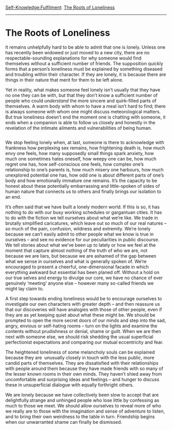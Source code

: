 [Self-Knowledge:](https://www.theschooloflife.com/thebookoflife/category/self-knowledge/)[Fulfilment](https://www.theschooloflife.com/thebookoflife/category/self-knowledge/fulfilment/): [The Roots of Loneliness](https://www.theschooloflife.com/thebookoflife/the-roots-of-loneliness/)

* * *

# The Roots of Loneliness

It remains unhelpfully hard to be able to admit that one is lonely. Unless one has recently been widowed or just moved to a new city, there are no respectable-sounding explanations for why someone would find themselves without a sufficient number of friends. The supposition quickly forms that a person’s loneliness must be explained by something diseased and troubling within their character. If they are lonely, it is because there are things in their nature that merit for them to be left alone.

Yet in reality, what makes someone feel lonely isn’t usually that they have no one they can be with, but that they don’t know a sufficient number of people who could _understand_ the more sincere and quirk-filled parts of themselves. A warm body with whom to have a meal isn’t hard to find; there is always someone with whom one might discuss meteorological matters. But true loneliness doesn’t end the moment one is chatting with someone, it ends when a companion is able to follow us closely and honestly in the revelation of the intimate ailments and vulnerabilities of being human.

<figure class="aligncenter"><img src="https://www.theschooloflife.com/thebookoflife/wp-content/uploads/2020/06/james_abbot_mcneill_whistler_012-763x1024.jpg" alt="" class="wp-image-24572" srcset="https://www.theschooloflife.com/thebookoflife/wp-content/uploads/2020/06/james_abbot_mcneill_whistler_012-763x1024.jpg 763w, https://www.theschooloflife.com/thebookoflife/wp-content/uploads/2020/06/james_abbot_mcneill_whistler_012-223x300.jpg 223w, https://www.theschooloflife.com/thebookoflife/wp-content/uploads/2020/06/james_abbot_mcneill_whistler_012-768x1031.jpg 768w" sizes="(max-width: 763px) 100vw, 763px"></figure>

We stop feeling lonely when, at last, someone is there to acknowledge with frankness how perplexing sex remains, how frightening death is, how much envy one feels, how many supposedly small things spark anxiety, how much one sometimes hates oneself, how weepy one can be, how much regret one has, how self-conscious one feels, how complex one’s relationship to one’s parents is, how much misery one harbours, how much unexplored potential one has, how odd one is about different parts of one’s body and how emotionally immature one remains. It’s the capacity to be honest about these potentially embarrassing and little-spoken of sides of human nature that connects us to others and finally brings our isolation to an end.

It’s often said that we have built a lonely modern world. If this is so, it has nothing to do with our busy working schedules or gargantuan cities. It has to do with the fiction we tell ourselves about what we’re like. We trade in brutally simplified caricatures, which leave out so much of our real natures – so much of the pain, confusion, wildness and extremity. We’re lonely because we can’t easily admit to other people what we know is true in ourselves – and see no evidence for our peculiarities in public discourse. We tell stories about what we’ve been up to lately or how we feel at the moment that capture almost nothing of the truth of who we are, not because we are liars, but because we are ashamed of the gap between what we sense in ourselves and what is generally spoken of. We’re encouraged to present a cheerful, one-dimensional facade in which everything awkward but essential has been planed off. Without a hold on our true selves and energy to divulge our core, we have no chance of ever genuinely ‘meeting’ anyone else – however many so-called friends we might lay claim to.

A first step towards ending loneliness would be to encourage ourselves to investigate our own characters with greater depth – and then reassure us that our discoveries will have analogies with those of other people, even if they are as yet keeping quiet about what these might be. We should be prompted to open the more secret doors of our minds and step into the sad, angry, envious or self-hating rooms – turn on the lights and examine the contents without prudishness or denial, shame or guilt. When we are then next with someone else, we should risk shedding the usual superficial perfectionist expectations and comparing our mutual eccentricity and fear.

The heightened loneliness of some melancholy souls can be explained because they are&nbsp; unusually closely in touch with the less public, more candid parts of themselves. They are dissatisfied with their relationships with people around them because they have made friends with so many of the lesser known rooms in their own minds. They haven’t shied away from uncomfortable and surprising ideas and feelings – and hunger to discuss these in unsuperficial dialogue with equally forthright others.&nbsp;&nbsp;

We are lonely because we have collectively been slow to accept that are delightfully.strange and unhinged people who lose little by confessing as much to those we meet. We should allow ourselves to reveal more of who we really are to those with the imagination and sense of adventure to listen, and to bring their own weirdness to the table in turn. Friendship begins when our unwarranted shame can finally be dismissed.

